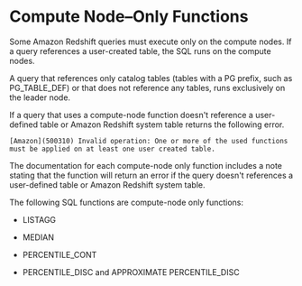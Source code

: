 # Compute Node–Only Functions<a name="c_SQL_functions_compute_node_only"></a>

Some Amazon Redshift queries must execute only on the compute nodes\. If a query references a user\-created table, the SQL runs on the compute nodes\.

A query that references only catalog tables \(tables with a PG prefix, such as PG\_TABLE\_DEF\) or that does not reference any tables, runs exclusively on the leader node\.

If a query that uses a compute\-node function doesn't reference a user\-defined table or Amazon Redshift system table returns the following error\.

```
[Amazon](500310) Invalid operation: One or more of the used functions must be applied on at least one user created table.
```

The documentation for each compute\-node only function includes a note stating that the function will return an error if the query doesn't references a user\-defined table or Amazon Redshift system table\.

The following SQL functions are compute\-node only functions:

+ LISTAGG

+ MEDIAN

+ PERCENTILE\_CONT

+ PERCENTILE\_DISC and APPROXIMATE PERCENTILE\_DISC